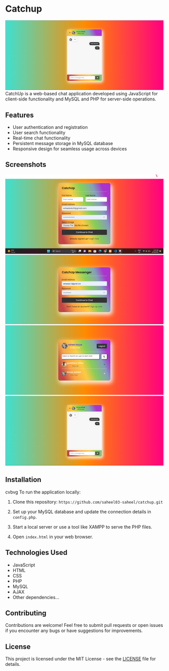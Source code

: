 # Catchup
<img src="chatapp/screenshots/Screenshot 2024-05-30 032644.png" width="500" alt="Screenshot 1" >
CatchUp is a web-based chat application developed using JavaScript for client-side functionality and MySQL and PHP for server-side operations.

## Features

- User authentication and registration
- User search functionality
- Real-time chat functionality
- Persistent message storage in MySQL database
- Responsive design for seamless usage across devices

## Screenshots
<img src="chatapp/screenshots/Screenshot 2024-05-30 032145.png" width="500" alt="Screenshot 1" >
<img src="chatapp/screenshots/Screenshot 2024-05-30 032347.png" width="500" alt="Screenshot 1" >
<img src="chatapp/screenshots/Screenshot 2024-05-30 032524.png" width="500" alt="Screenshot 1" >
<img src="chatapp/screenshots/Screenshot 2024-05-30 032644.png" width="500" alt="Screenshot 1" >



## Installation
cvbvg
To run the application locally:

1. Clone this repository: `https://github.com/saheel03-saheel/catchup.git`

2. Set up your MySQL database and update the connection details in `config.php`.

3. Start a local server or use a tool like XAMPP to serve the PHP files.

4. Open `index.html` in your web browser.

## Technologies Used

- JavaScript
- HTML
- CSS
- PHP
- MySQL
- AJAX
- Other dependencies...

## Contributing

Contributions are welcome! Feel free to submit pull requests or open issues if you encounter any bugs or have suggestions for improvements.

## License

This project is licensed under the MIT License - see the [LICENSE](LICENSE) file for details.

